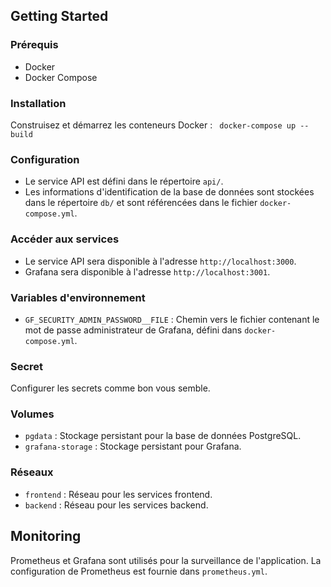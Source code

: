 ## Getting Started

### Prérequis

- Docker
- Docker Compose

### Installation

Construisez et démarrez les conteneurs Docker :
`  docker-compose up --build
 `

### Configuration

- Le service API est défini dans le répertoire `api/`.
- Les informations d'identification de la base de données sont stockées dans le répertoire `db/` et sont référencées dans le fichier `docker-compose.yml`.

### Accéder aux services

- Le service API sera disponible à l'adresse `http://localhost:3000`.
- Grafana sera disponible à l'adresse `http://localhost:3001`.

### Variables d'environnement

- `GF_SECURITY_ADMIN_PASSWORD__FILE` : Chemin vers le fichier contenant le mot de passe administrateur de Grafana, défini dans `docker-compose.yml`.

### Secret

Configurer les secrets comme bon vous semble.

### Volumes

- `pgdata` : Stockage persistant pour la base de données PostgreSQL.
- `grafana-storage` : Stockage persistant pour Grafana.

### Réseaux

- `frontend` : Réseau pour les services frontend.
- `backend` : Réseau pour les services backend.

## Monitoring

Prometheus et Grafana sont utilisés pour la surveillance de l'application. La configuration de Prometheus est fournie dans `prometheus.yml`.
